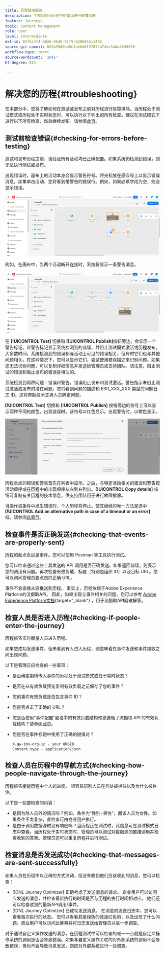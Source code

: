 ```yaml
---
title: 历程疑难解答
description: 了解如何对历程中的错误进行故障诊断
feature: Journeys
topic: Content Management
role: User
level: Intermediate
exl-id: 03fbc4f4-b0a8-46d5-91f9-620685b11493
source-git-commit: 882b99d9b49e1ae6d0f97872a74dc5a8a4639050
workflow-type: tm+mt
source-wordcount: '1041'
ht-degree: 81%

---
```


# 解决您的历程{#troubleshooting}

在本部分中，您将了解如何在测试或发布之前对历程进行故障排除。当历程处于测试模式或历程处于实时状态时，可以执行以下列出的所有检查。建议在测试模式下进行以下所有检查，然后继续发布。请参阅[此页](../building-journeys/testing-the-journey.md)。

## 测试前检查错误{#checking-for-errors-before-testing}

测试和发布历程之前，请验证所有活动均已正确配置。如果系统仍检测到错误，则无法执行测试或发布。

出现错误时，画布上的活动本身会显示警告符号。将光标放在感叹号上以显示错误消息。如果单击活动，您将看到带警告的错误行。例如，如果必填字段为空，则会显示错误。

![](assets/journey63.png)

例如，在画布中，当两个活动断开连接时，系统将显示一条警告消息。

![](assets/canvas-disconnected.png)

在 **[!UICONTROL Test]** 切换和 **[!UICONTROL Publish]**&#x200B;按钮旁边，会显示一个警告标记。此警告标记显示系统检测到的错误，并阻止测试模式激活或历程发布。大多数时间，系统检测到的错误都与活动上可见的错误相关，但有时它们也与其他问题相关。在这种情况下，您可以显示它们，尝试使用错误描述来识别问题。如果您无法识别问题，可以复制详细信息并发送给管理员或支持团队。请注意，阻止测试的错误和阻止发布的错误是相似的。

系统检测到两种问题：错误和警告。错误阻止发布和测试激活。警告指示未阻止测试激活或发布的潜在问题。您将看到问题的描述和 ERR_XXX_XXX 类型的问题日志 ID。这将帮助技术支持人员确定问题。

**[!UICONTROL Test]** 切换和 **[!UICONTROL Publish]** 按钮旁边的符号上可以显示两种不同的颜色。出现错误时，该符号以红色显示。出现警告时，以橙色显示。

![](assets/journey75.png)

历程全局的错误和警告首先在列表中显示。之后，与特定活动相关的错误和警告按活动顺序或在历程中的出现顺序从左到右列出。**[!UICONTROL Copy details]** 按钮可复制有关历程的技术信息，供支持团队用于进行故障排除。

当操作或条件中发生错误时，个人历程将停止。使其继续的唯一方法是选中 **[!UICONTROL Add an alternative path in case of a timeout or an error]** 框。请参阅[此章节](../building-journeys/using-the-journey-designer.md#paths)。

## 检查事件是否正确发送{#checking-that-events-are-properly-sent}

历程的起点永远是事件。您可以使用 Postman 等工具执行测试。

您可以检查通过这些工具发送的 API 调用是否正确发送。如果返回错误，则表示您的调用有问题。再次检查有效负载、标题（特别是组织 ID）以及目标 URL。您可以询问管理员要点击的正确 URL。

事件不会直接从源推送到历程。 事实上，历程依赖于Adobe Experience Platform的流摄取API。 因此，如果出现与事件相关的问题，您可以参考 [Adobe Experience Platform文档](https://experienceleague.adobe.com/docs/experience-platform/ingestion/streaming/troubleshooting.html){target=&quot;_blank&quot;} ，用于流摄取API疑难解答。

## 检查人员是否进入历程{#checking-if-people-enter-the-journey}

历程报告实时衡量人员进入历程。

如果您成功发送事件，但未看到有人进入历程，则意味着在事件发送和事件接收之间出现问题。

以下是管理员应检查的一些事项：

* 是否确定期待传入事件的历程处于测试模式或处于实时状态？
* 是否在从有效负载预览复制有效负载之前保存了您的事件？
* 您的事件有效负载是否包含事件 ID？
* 您是否点击了正确的 URL？
* 您是否使用“事件配置”窗格中的有效负载结构预览遵循了流摄取 API 的有效负载结构？请参阅[此页](../event/about-creating.md#preview-the-payload)。
* 您是否在事件标题中使用了正确的键值对？

   ```
   X-gw-ims-org-id - your ORGID
   Content-type - application/json
   ```

## 检查人员在历程中的导航方式{#checking-how-people-navigate-through-the-journey}

历程报告衡量历程中个人的进度。 很容易识别人员在何处被拦住以及为什么被拦住。

以下是一些要检查的内容：

* 是因为除人员外的情况吗？例如，条件为“性别=男性”，而该人员为女性。如果条件不太复杂，此检查可由商业用户执行。
* 是由于调用数据源时没有响应吗？当历程正在测试时，此信息可在测试模式日志中查看。当历程处于实时状态时，管理员可以测试对数据源的直接调用并检查收到的答案。管理员还可以重复历程并进行测试。

## 检查消息是否发送成功{#checking-that-messages-are-sent-successfully}

如果人员在历程中以正确的方式流动，但没有收到他们应该收到的消息，您可以检查：

* [!DNL Journey Optimizer] 正确考虑了发送消息的请求。 企业用户可以访问应发送的消息，并检查最新执行的时间是否与历程的执行时间相对应。 他们还可以检查收到的最新API调用/事件。
* [!DNL Journey Optimizer] 已成功发送消息。 在消息的发送日志中，您可以查看每次执行的状态。 您可以看看其是绿色的还是红色的，以及出现了什么问题。商业用户可以访问此屏幕并将日志发送给管理员以进一步调查。

对于通过自定义操作发送的消息，在历程测试中可以检查的唯一一点就是自定义操作系统的调用是否会导致错误。如果与自定义操作关联的对外部系统的调用不会导致错误，但也不会导致消息发送，则应对外部系统进行一些调查。
